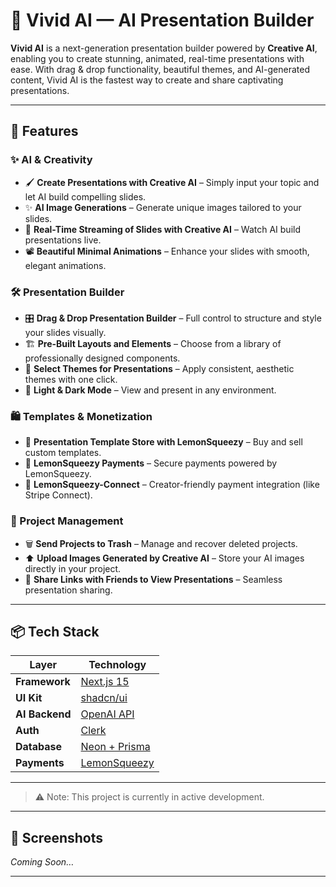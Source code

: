 # 🎨 Vivid AI — AI Presentation Builder

**Vivid AI** is a next-generation presentation builder powered by **Creative AI**, enabling you to create stunning, animated, real-time presentations with ease. With drag & drop functionality, beautiful themes, and AI-generated content, Vivid AI is the fastest way to create and share captivating presentations.

---

## 🚀 Features

### ✨ AI & Creativity
- 🖌️ **Create Presentations with Creative AI** – Simply input your topic and let AI build compelling slides.
- ✨ **AI Image Generations** – Generate unique images tailored to your slides.
- 📡 **Real-Time Streaming of Slides with Creative AI** – Watch AI build presentations live.
- 📽️ **Beautiful Minimal Animations** – Enhance your slides with smooth, elegant animations.

### 🛠️ Presentation Builder
- 🎛️ **Drag & Drop Presentation Builder** – Full control to structure and style your slides visually.
- 🏗️ **Pre-Built Layouts and Elements** – Choose from a library of professionally designed components.
- 🎨 **Select Themes for Presentations** – Apply consistent, aesthetic themes with one click.
- 🌙 **Light & Dark Mode** – View and present in any environment.

### 🛍️ Templates & Monetization
- 🏪 **Presentation Template Store with LemonSqueezy** – Buy and sell custom templates.
- 🍋 **LemonSqueezy Payments** – Secure payments powered by LemonSqueezy.
- 🔗 **LemonSqueezy-Connect** – Creator-friendly payment integration (like Stripe Connect).

### 📂 Project Management
- 🗑️ **Send Projects to Trash** – Manage and recover deleted projects.
- ⬆️ **Upload Images Generated by Creative AI** – Store your AI images directly in your project.
- 🔗 **Share Links with Friends to View Presentations** – Seamless presentation sharing.

---

## 📦 Tech Stack

| Layer        | Technology           |
|--------------|----------------------|
| **Framework** | [Next.js 15](https://nextjs.org/)         |
| **UI Kit**     | [shadcn/ui](https://ui.shadcn.com/)       |
| **AI Backend** | [OpenAI API](https://platform.openai.com/) |
| **Auth**       | [Clerk](https://clerk.dev/)               |
| **Database**   | [Neon + Prisma](https://neon.tech/)       |
| **Payments**   | [LemonSqueezy](https://www.lemonsqueezy.com/) |

---

> ⚠️ Note: This project is currently in active development.

---

## 📸 Screenshots

_Coming Soon…_

---
